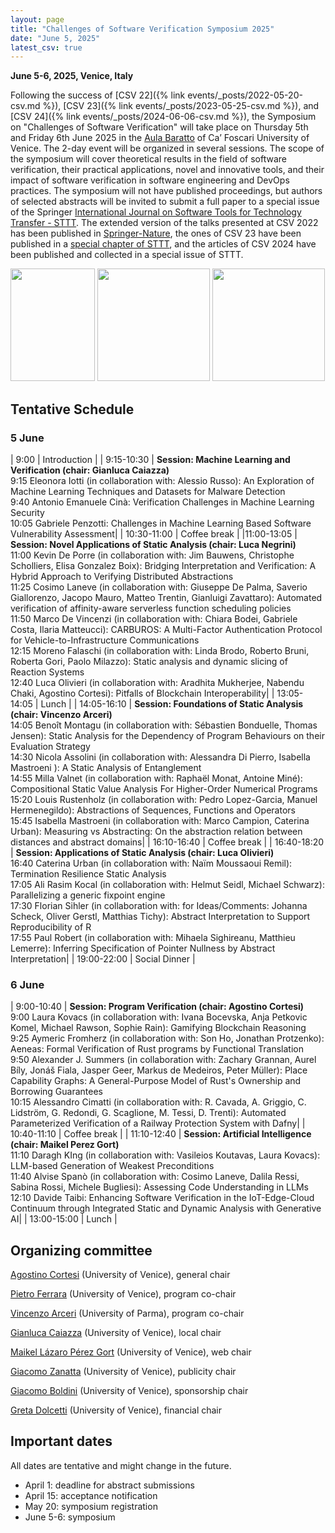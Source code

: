 ```yaml
---
layout: page
title: "Challenges of Software Verification Symposium 2025"
date: "June 5, 2025"
latest_csv: true
---
```


**June 5-6, 2025, Venice, Italy**


Following the success of [CSV 22]({% link events/_posts/2022-05-20-csv.md %}), [CSV 23]({% link events/_posts/2023-05-25-csv.md %}), and [CSV 24]({% link events/_posts/2024-06-06-csv.md %}), the Symposium on "Challenges of Software Verification" will take place on Thursday 5th and Friday 6th June 2025 in the [Aula Baratto](https://www.unive.it/pag/30119/) of Ca’ Foscari University of Venice. The 2-day event will be organized in several sessions. The scope of the symposium will cover theoretical results in the field of software verification, their practical applications, novel and innovative tools, and their impact of software verification in software engineering and DevOps practices. The symposium will not have published proceedings, but authors of selected abstracts will be invited to submit a full paper to a special issue of the Springer [International Journal on Software Tools for Technology Transfer - STTT](https://www.springer.com/journal/10009). The extended version of the talks presented at CSV 2022 has been published in [Springer-Nature](https://link.springer.com/book/10.1007/978-981-19-9601-6), the ones of CSV 23 have been published in a [special chapter of STTT](https://link.springer.com/journal/10009/volumes-and-issues/26-4), and the articles of CSV 2024 have been published and collected in a special issue of STTT.

<div class="div-img-table">
  <div class="div-img-table-row">
    <img src="{{ site.baseurl }}/images/csv24-1.jpg" height="180" width="135"/>
    <img class="div-img-table-col" src="{{ site.baseurl }}/images/csv24-2.jpg" height="180"/>
    <img class="div-img-table-col" src="{{ site.baseurl }}/images/csv24-3.jpeg" height="180"/>
  </div>
</div>

## Tentative Schedule

### 5 June


| 9:00 | Introduction |
| 9:15-10:30 | **Session: Machine Learning and Verification (chair: Gianluca Caiazza)** <br> 9:15 Eleonora Iotti (in collaboration with:  Alessio Russo):  An Exploration of Machine Learning Techniques and Datasets for Malware Detection<br>9:40 Antonio Emanuele Cinà:  Verification Challenges in Machine Learning Security<br>10:05 Gabriele Penzotti:  Challenges in Machine Learning Based Software Vulnerability Assessment|
| 10:30-11:00 | Coffee break |
|11:00-13:05 | **Session: Novel Applications of Static Analysis (chair: Luca Negrini)**<br>11:00 Kevin De Porre (in collaboration with:  Jim Bauwens, Christophe Scholliers, Elisa Gonzalez Boix):  Bridging Interpretation and Verification: A Hybrid Approach to Verifying Distributed Abstractions<br>11:25 Cosimo Laneve (in collaboration with:  Giuseppe De Palma, Saverio Giallorenzo, Jacopo Mauro, Matteo Trentin, Gianluigi Zavattaro):  Automated verification of affinity-aware serverless function scheduling policies<br> 11:50 Marco De Vincenzi (in collaboration with:  Chiara Bodei, Gabriele Costa, Ilaria Matteucci):  CARBUROS: A Multi-Factor Authentication Protocol for Vehicle-to-Infrastructure Communications<br>12:15 Moreno Falaschi (in collaboration with:  Linda Brodo, Roberto Bruni, Roberta Gori, Paolo Milazzo):  Static analysis and dynamic slicing of Reaction Systems<br> 12:40 Luca Olivieri (in collaboration with:  Aradhita Mukherjee, Nabendu Chaki, Agostino Cortesi):   Pitfalls of Blockchain Interoperability|
| 13:05-14:05 | Lunch |
| 14:05-16:10 | **Session: Foundations of Static Analysis (chair: Vincenzo Arceri)**<br>14:05 Benoît Montagu (in collaboration with:  Sébastien Bonduelle, Thomas Jensen):  Static Analysis for the Dependency of Program Behaviours on their Evaluation Strategy<br>14:30 Nicola Assolini (in collaboration with:   Alessandra Di Pierro, Isabella Mastroeni ):  A Static Analysis of Entanglement<br>14:55 Milla Valnet (in collaboration with:  Raphaël Monat, Antoine Miné):  Compositional Static Value Analysis For Higher-Order Numerical Programs<br>15:20 Louis Rustenholz (in collaboration with:  Pedro Lopez-Garcia, Manuel Hermenegildo):  Abstractions of Sequences, Functions and Operators<br>15:45 Isabella Mastroeni (in collaboration with:  Marco Campion, Caterina Urban):  Measuring vs Abstracting: On the abstraction relation between distances and abstract domains|
| 16:10-16:40 | Coffee break |
| 16:40-18:20 | **Session: Applications of Static Analysis (chair: Luca Olivieri)**<br>16:40 Caterina Urban (in collaboration with:  Naïm Moussaoui Remil):  Termination Resilience Static Analysis<br>17:05 Ali Rasim Kocal (in collaboration with:  Helmut Seidl, Michael Schwarz):  Parallelizing a generic fixpoint engine<br>17:30 Florian Sihler (in collaboration with:  for Ideas/Comments: Johanna Scheck, Oliver Gerstl, Matthias Tichy):  Abstract Interpretation to Support Reproducibility of R<br>17:55 Paul Robert (in collaboration with:  Mihaela Sighireanu, Matthieu Lemerre):  Inferring Specification of Pointer Nullness by Abstract Interpretation|
| 19:00-22:00 | Social Dinner |


### 6 June

| 9:00-10:40 | **Session: Program Verification (chair: Agostino Cortesi)**<br>9:00 Laura Kovacs (in collaboration with:  Ivana Bocevska, Anja Petkovic Komel, Michael Rawson, Sophie Rain):  Gamifying Blockchain Reasoning<br>9:25 Aymeric Fromherz (in collaboration with:  Son Ho, Jonathan Protzenko):  Aeneas: Formal Verification of Rust programs by Functional Translation<br>9:50 Alexander J. Summers (in collaboration with:  Zachary Grannan, Aurel Bíly, Jonáš Fiala, Jasper Geer, Markus de Medeiros, Peter Müller):  Place Capability Graphs: A General-Purpose Model of Rust's Ownership and Borrowing Guarantees<br>10:15 Alessandro Cimatti (in collaboration with:  R. Cavada, A. Griggio, C. Lidström, G. Redondi, G. Scaglione, M. Tessi, D. Trenti):  Automated Parameterized Verification of a Railway Protection System with Dafny|
| 10:40-11:10 | Coffee break |
| 11:10-12:40 | **Session: Artificial Intelligence (chair: Maikel Perez Gort)**<br>11:10 Daragh KIng (in collaboration with:  Vasileios Koutavas, Laura Kovacs):  LLM-based Generation of Weakest Preconditions<br>11:40 Alvise Spanò (in collaboration with:  Cosimo Laneve, Dalila Ressi, Sabina Rossi, Michele Bugliesi):  Assessing Code Understanding in LLMs<br>12:10 Davide Taibi:  Enhancing Software Verification in the IoT-Edge-Cloud Continuum through Integrated Static and Dynamic Analysis with Generative AI|
| 13:00-15:00 | Lunch |

## Organizing committee

[Agostino Cortesi](https://unive.it/data/persone/5591776) (University of Venice), general chair

[Pietro Ferrara](https://pietroferrara.github.io/) (University of Venice), program co-chair

[Vincenzo Arceri](https://vincenzoarceri.github.io/) (University of Parma), program co-chair

[Gianluca Caiazza](https://www.unive.it/data/persone/15776518) (University of Venice), local chair

[Maikel Lázaro Pérez Gort](https://www.unive.it/data/persone/19565731) (University of Venice), web chair

[Giacomo Zanatta](https://www.unive.it/data/people/27630859) (University of Venice), publicity chair

[Giacomo Boldini](https://www.unive.it/data/persone/27667848) (University of Venice), sponsorship chair

[Greta Dolcetti](https://www.unive.it/data/persone/27667850) (University of Venice), financial chair

## Important dates

All dates are tentative and might change in the future.

- April 1: deadline for abstract submissions
- April 15: acceptance notification
- May 20: symposium registration
- June 5-6: symposium
